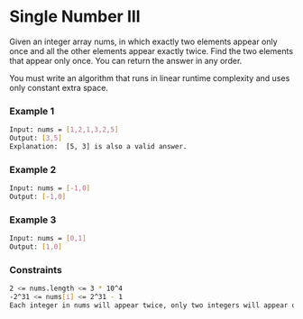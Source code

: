 # Single Number III

Given an integer array nums, in which exactly two elements appear only once and all the other elements appear exactly twice. Find the two elements that appear only once. You can return the answer in any order.

You must write an algorithm that runs in linear runtime complexity and uses only constant extra space.

### Example 1
```sh
Input: nums = [1,2,1,3,2,5]
Output: [3,5]
Explanation:  [5, 3] is also a valid answer.
```
  
### Example 2
```sh
Input: nums = [-1,0]
Output: [-1,0]
```
    
### Example 3
```sh
Input: nums = [0,1]
Output: [1,0]
```
  
### Constraints
```sh
2 <= nums.length <= 3 * 10^4
-2^31 <= nums[i] <= 2^31 - 1
Each integer in nums will appear twice, only two integers will appear once.
```
